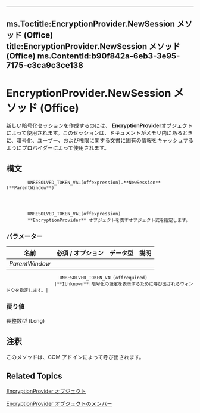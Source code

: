 

---
ms.Toctitle:EncryptionProvider.NewSession メソッド (Office)
title:EncryptionProvider.NewSession メソッド (Office)
ms.ContentId:b90f842a-6eb3-3e95-7175-c3ca9c3ce138
---
# EncryptionProvider.NewSession メソッド (Office)




新しい暗号化セッションを作成するのには、 **EncryptionProvider**オブジェクトによって使用されます。このセッションは、ドキュメントがメモリ内にあるときに、暗号化、ユーザー、および権限に関する文書に固有の情報をキャッシュするようにプロバイダーによって使用されます。

## 構文

            UNRESOLVED_TOKEN_VAL(offexpression).**NewSession**(**ParentWindow**)




            UNRESOLVED_TOKEN_VAL(offexpression)
            **EncryptionProvider** オブジェクトを表すオブジェクト式を指定します。

### パラメーター

|**名前**|**必須 / オプション**|**データ型**|**説明**|
|---|---|---|---|
|*ParentWindow*|
                        UNRESOLVED_TOKEN_VAL(offrequired)
                      |**IUnknown**|暗号化の設定を表示するために呼び出されるウィンドウを指定します。|



### 戻り値
長整数型 (Long)





## 注釈
このメソッドは、COM アドインによって呼び出されます。



## Related Topics

[EncryptionProvider オブジェクト](9f5cc550-6bcb-2748-14a7-696cf8ef021b.md)

[EncryptionProvider オブジェクトのメンバー](48bed5b8-b284-4b52-4143-153ae1c751a4.md)




